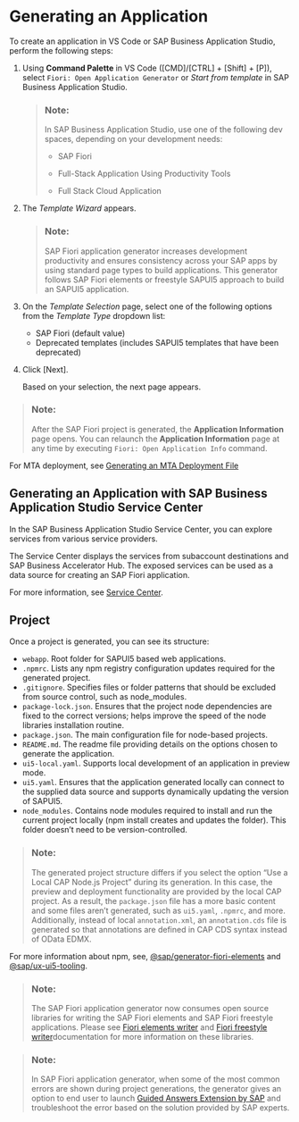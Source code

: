 <!-- loiodb44d45051794d778f1dd50def0fa267 -->

# Generating an Application



To create an application in VS Code or SAP Business Application Studio, perform the following steps:

1.  Using **Command Palette** in VS Code \([CMD\]/[CTRL\] + [Shift\] + [P\]\), select `Fiori: Open Application Generator` or *Start from template* in SAP Business Application Studio.

    > ### Note:  
    > In SAP Business Application Studio, use one of the following dev spaces, depending on your development needs:
    > 
    > -   SAP Fiori
    > 
    > -   Full-Stack Application Using Productivity Tools
    > 
    > -   Full Stack Cloud Application

2.  The *Template Wizard* appears.

    > ### Note:  
    > SAP Fiori application generator increases development productivity and ensures consistency across your SAP apps by using standard page types to build applications. This generator follows SAP Fiori elements or freestyle SAPUI5 approach to build an SAPUI5 application.

3.  On the *Template Selection* page, select one of the following options from the *Template Type* dropdown list:
    -   SAP Fiori \(default value\)
    -   Deprecated templates \(includes SAPUI5 templates that have been deprecated\)

4.  Click [Next\].

    Based on your selection, the next page appears.


> ### Note:  
> After the SAP Fiori project is generated, the **Application Information** page opens. You can relaunch the **Application Information** page at any time by executing `Fiori: Open Application Info` command.

For MTA deployment, see [Generating an MTA Deployment File](Additional-Configuration/generating-an-mta-deployment-file-9c41152.md) 



<a name="loiodb44d45051794d778f1dd50def0fa267__section_s13_dsd_mqb"/>

## Generating an Application with SAP Business Application Studio Service Center

In the SAP Business Application Studio Service Center, you can explore services from various service providers.

The Service Center displays the services from subaccount destinations and SAP Business Accelerator Hub. The exposed services can be used as a data source for creating an SAP Fiori application.

For more information, see [Service Center](https://help.sap.com/products/SAP%20Business%20Application%20Studio/9d1db9835307451daa8c930fbd9ab264/1e8ec75c9c784b51a91c7370f269ff98.html).



<a name="loiodb44d45051794d778f1dd50def0fa267__section_iyl_g4d_35b"/>

## Project

Once a project is generated, you can see its structure:

-   `webapp`. Root folder for SAPUI5 based web applications.
-   `.npmrc`. Lists any npm registry configuration updates required for the generated project.
-   `.gitignore`. Specifies files or folder patterns that should be excluded from source control, such as node\_modules.
-   `package-lock.json`. Ensures that the project node dependencies are fixed to the correct versions; helps improve the speed of the node libraries installation routine.
-   `package.json`. The main configuration file for node-based projects.
-   `README.md`. The readme file providing details on the options chosen to generate the application.
-   `ui5-local.yaml`. Supports local development of an application in preview mode.
-   `ui5.yaml`. Ensures that the application generated locally can connect to the supplied data source and supports dynamically updating the version of SAPUI5.
-   `node_modules`. Contains node modules required to install and run the current project locally \(npm install creates and updates the folder\). This folder doesn’t need to be version-controlled.

> ### Note:  
> The generated project structure differs if you select the option “Use a Local CAP Node.js Project” during its generation. In this case, the preview and deployment functionality are provided by the local CAP project. As a result, the `package.json` file has a more basic content and some files aren’t generated, such as `ui5.yaml`, `.npmrc`, and more. Additionally, instead of local `annotation.xml`, an `annotation.cds` file is generated so that annotations are defined in CAP CDS syntax instead of OData EDMX.

For more information about npm, see, [@sap/generator-fiori-elements](https://www.npmjs.com/package/@sap/generator-fiori-elements) and [@sap/ux-ui5-tooling](https://www.npmjs.com/package/@sap/ux-ui5-tooling).



> ### Note:  
> The SAP Fiori application generator now consumes open source libraries for writing the SAP Fiori elements and SAP Fiori freestyle applications. Please see [Fiori elements writer](https://github.com/SAP/open-ux-tools/tree/main/packages/fiori-elements-writer) and [Fiori freestyle writer](https://github.com/SAP/open-ux-tools/tree/main/packages/fiori-freestyle-writer)documentation for more information on these libraries.

> ### Note:  
> In SAP Fiori application generator, when some of the most common errors are shown during project generations, the generator gives an option to end user to launch [Guided Answers Extension by SAP](https://github.com/SAP/guided-answers-extension) and troubleshoot the error based on the solution provided by SAP experts.

